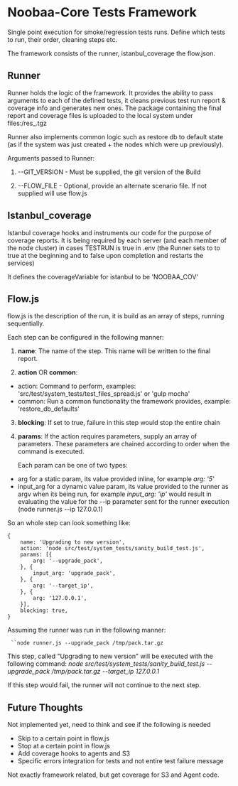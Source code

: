 # Noobaa-Core Tests Framework
Single point execution for smoke/regression tests runs. Define which tests to run, their order, cleaning steps etc.

The framework consists of the runner, istanbul_coverage the flow.json.

## Runner
Runner holds the logic of the framework. It provides the ability to pass arguments to each of the defined tests, it cleans previous test run report & coverage info and generates new ones. The package containing the final report and coverage files is uploaded to the local system under files:/res_<VERSION>.tgz

Runner also implements common logic such as restore db to default state (as if the system was just created + the nodes which were up previously).

Arguments passed to Runner:

1) --GIT_VERSION - Must be supplied, the git version of the Build

2) --FLOW_FILE - Optional, provide an alternate scenario file. If not supplied will use flow.js


## Istanbul_coverage
Istanbul coverage hooks and instruments our code for the purpose of coverage reports. It is being required by each server (and each member of the node cluster) in cases TESTRUN is true in .env (the Runner sets to to true at the beginning and to false upon completion and restarts the services)

It defines the coverageVariable for istanbul to be 'NOOBAA_COV'

## Flow.js
flow.js is the description of the run, it is build as an array of steps, running sequentially.

Each step can be configured in the following manner:

1) **name**: The name of the step. This name will be written to the final report.

2) **action** OR **common**:
- action: Command to perform, examples: 'src/test/system_tests/test_files_spread.js' or 'gulp mocha'
- common: Run a common functionality the framework provides, example: 'restore_db_defaults'

3) **blocking**: If set to true, failure in this step would stop the entire chain

4) **params**: If the action requires parameters, supply an array of parameters. These parameters are chained according to order when the command is executed.

   Each param can be one of two types:
- arg for a static param, its value provided inline, for example _arg: '5'_
- input_arg for a dynamic value param, its value provided to the runner as argv when its being run, for example _input_arg: 'ip'_ would result in evaluating the value for the --ip parameter sent for the runner execution (node runner.js --ip 127.0.0.1)

So an whole step can look something like:

```
{
    name: 'Upgrading to new version',
    action: 'node src/test/system_tests/sanity_build_test.js',
    params: [{
        arg: '--upgrade_pack',
    }, {
        input_arg: 'upgrade_pack',
    }, {
        arg: '--target_ip',
    }, {
        arg: '127.0.0.1',
    }],
    blocking: true,
}
```

Assuming the runner was run in the following manner:

` ``node runner.js --upgrade_pack /tmp/pack.tar.gz`

This step, called "Upgrading to new version" will be executed with the following command: _node src/test/system_tests/sanity_build_test.js --upgrade_pack /tmp/pack.tar.gz --target_ip 127.0.0.1_

If this step would fail, the runner will not continue to the next step.

## Future Thoughts
Not implemented yet, need to think and see if the following is needed
- Skip to a certain point in flow.js
- Stop at a certain point in flow.js
- Add coverage hooks to agents and S3
- Specific errors integration for tests and not entire test failure message

Not exactly framework related, but get coverage for S3 and Agent code.
